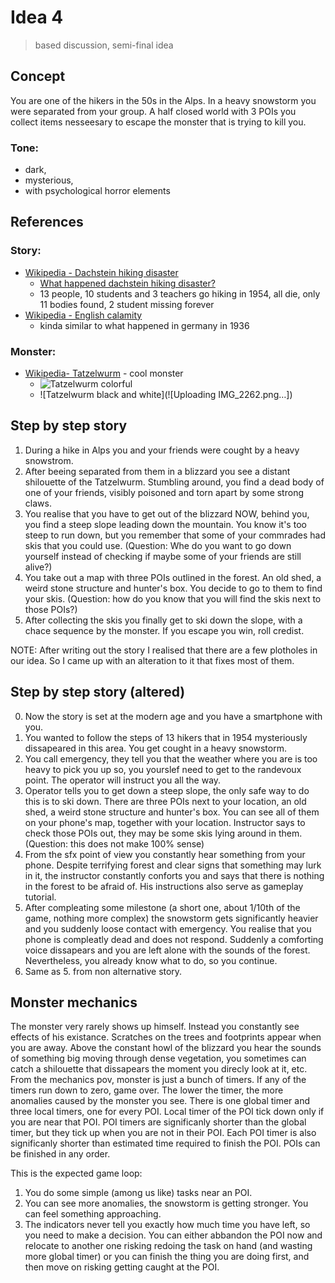 # Idea 4
> based discussion, semi-final idea 

## Concept
You are one of the hikers in the 50s in the Alps. In a heavy snowstorm you were separated from your group. A half closed world with 3 POIs you collect items nesseesary to escape the monster that is trying to kill you.
### Tone:
- dark, 
- mysterious, 
- with psychological horror elements

## References
### Story:
- [Wikipedia - Dachstein hiking disaster](https://en.wikipedia.org/wiki/Dachstein_hiking_disaster)
  - [What happened dachstein hiking disaster?](https://www.grunge.com/1577149/what-happened-dachstein-hiking-disaster/)
  - 13 people, 10 students and 3 teachers go hiking in 1954, all die, only 11 bodies found, 2 student missing forever
- [Wikipedia - English calamity](https://en.m.wikipedia.org/wiki/English_calamity)
  - kinda similar to what happened in germany in 1936
### Monster:
- [Wikipedia- Tatzelwurm](https://pl.wikipedia.org/wiki/Tatzelwurm) - cool monster
  - ![Tatzelwurm colorful](https://github.com/Bajtix/culture-jam-austria/blob/main/design-stuff/concepts/IMG_2261.png)
  - ![Tatzelwurm black and white](![Uploading IMG_2262.png…])

## Step by step story
1. During a hike in Alps you and your friends were cought by a heavy snowstrom.
2. After beeing separated from them in a blizzard you see a distant shilouette of the Tatzelwurm. Stumbling around, you find a dead body of one of your friends, visibly poisoned and torn apart by some strong claws.
3. You realise that you have to get out of the blizzard NOW, behind you, you find a steep slope leading down the mountain. You know it's too steep to run down, but you remember that some of your commrades had skis that you could use. (Question: Whe do you want to go down yourself instead of checking if maybe some of your friends are still alive?)
4. You take out a map with three POIs outlined in the forest. An old shed, a weird stone structure and hunter's box. You decide to go to them to find your skis. (Question: how do you know that you will find the skis next to those POIs?)
5. After collecting the skis you finally get to ski down the slope, with a chace sequence by the monster. If you escape you win, roll credist.

NOTE: After writing out the story I realised that there are a few plotholes in our idea. So I came up with an alteration to it that fixes most of them.

## Step by step story (altered)
0. Now the story is set at the modern age and you have a smartphone with you.
1. You wanted to follow the steps of 13 hikers that in 1954 mysteriously dissapeared in this area. You get cought in a heavy snowstorm.
2. You call emergency, they tell you that the weather where you are is too heavy to pick you up so, you yourslef need to get to the randevoux point. The operator will instruct you all the way.
3. Operator tells you to get down a steep slope, the only safe way to do this is to ski down. There are three POIs next to your location, an old shed, a weird stone structure and hunter's box. You can see all of them on your phone's map, together with your location. Instructor says to check those POIs out, they may be some skis lying around in them. (Question: this does not make 100% sense)
4. From the sfx point of view you constantly hear something from your phone. Despite terrifying forest and clear signs that something may lurk in it, the instructor constantly conforts you and says that there is nothing in the forest to be afraid of. His instructions also serve as gameplay tutorial.
5. After compleating some milestone (a short one, about 1/10th of the game, nothing more complex) the snowstorm gets significantly heavier and you suddenly loose contact with emergency. You realise that you phone is compleatly dead and does not respond. Suddenly a comforting voice dissapears and you are left alone with the sounds of the forest. Nevertheless, you already know what to do, so you continue.
6. Same as 5. from non alternative story.

## Monster mechanics
The monster very rarely shows up himself. Instead you constantly see effects of his existance. Scratches on the trees and footprints appear when you are away. Above the constant howl of the blizzard you hear the sounds of something big moving through dense vegetation, you sometimes can catch a shilouette that dissapears the moment you direcly look at it, etc. From the mechanics pov, monster is just a bunch of timers. If any of the timers run down to zero, game over. The lower the timer, the more anomalies caused by the monster you see.
There is one global timer and three local timers, one for every POI. Local timer of the POI tick down only if you are near that POI. POI timers are significanly shorter than the global timer, but they tick up when you are not in their POI. Each POI timer is also significanly shorter than estimated time required to finish the POI. POIs can be finished in any order.

This is the expected game loop:
1. You do some simple (among us like) tasks near an POI.
2. You can see more anomalies, the snowstorm is getting stronger. You can feel something approaching.
3. The indicators never tell you exactly how much time you have left, so you need to make a decision. You can either abbandon the POI now and relocate to another one risking redoing the task on hand (and wasting more global timer) or you can finish the thing you are doing first, and then move on risking getting caught at the POI.


